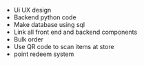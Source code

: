 * Ui UX design
* Backend python code
* Make database using sql
* Link all front end and backend components
* Bulk order
* Use QR code to scan items at store
* point redeem system
